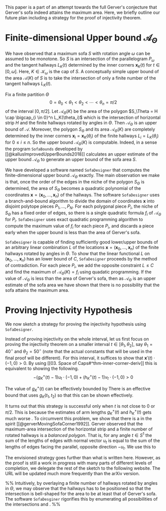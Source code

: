 This paper is a part of an attempt towards the full Gerver's conjecture that Gerver's sofa indeed attains the maximum area. Here, we briefly outline our future plan including a strategy for the proof of injectivity theorem.

# Finite-dimensional Upper bound $\mathcal{A}_{\Theta}$

We have observed that a maximum sofa $S$ with rotation angle $\omega$ can be assumed to be monotone. So $S$ is an intersection of the parallelogram $P_\omega$ and the tangent hallways $L_K(t)$ determined by the inner corners $\mathbf{x}_K(t)$ for $t \in [0, \omega]$. Here, $K \in \mathcal{K}_\omega$ is the cap of $S$. A conceptually simple upper bound of the area $\mathcal{A}(K)$ of $S$ is to take the intersection of only a finite number of the tangent hallways $L_K(t)$.

Fix a finite partition $\Theta$
$$0 = \theta_0 < \theta_1 < \theta_2 < \cdots < \theta_n = \pi/2$$
of the interval $[0, \pi/2]$. Let $\mathcal{A}_\Theta(K)$ be the area of the polygon $S_\Theta = H \cap \bigcap_{i \in 0}^n L_K(\theta_i)$ which is the intersection of horizontal strip $H$ and the finite hallways rotated by angles in $\Theta$. Then $\mathcal{A}_\Theta$ is an upper bound of $\mathcal{A}$. Moreover, the polygon $S_\Theta$ and its area $\mathcal{A}_\Theta(K)$ are completely determined by the inner corners $\mathbf{x}_i = \mathbf{x}_K(\theta_i)$ of the finite hallways $L_i = L_K(\theta_i)$ for $0 \leq i \leq n$. So the upper bound $\mathcal{A}_\Theta(K)$ is computable. Indeed, in a sense the program `SofaBounds` developed by [[@kallusImprovedUpperBounds2018]] calculates an upper estimate of the upper bound $\mathcal{A}_\Theta$ to generate an upper bound of the sofa area $S$.

We have developed a software named `SofaDesigner` that computes the finite-dimensional upper bound $\mathcal{A}_\Theta$ exactly. The main observation we make is that, once the order of the edges in the niche of the polygon $S_\Theta$ is determined, the area of $S_\Theta$ becomes a quadratic polynomial of the coordinates $\mathbf{x} = (\mathbf{x}_0, \dots, \mathbf{x}_n)$ of the hallways. The software `SofaDesigner` uses a branch-and-bound algorithm to divide the domain of coordinates $\mathbf{x}$ into disjoint polytope pieces $P_1, \dots, P_N$. For each polygonal piece $P_i$, the niche of $S_\Theta$ has a fixed order of edges, so there is a single quadratic formula $f_i$ of $\mathcal{A}_\Theta$ for $P_i$. `SofaDesigner` uses exact quadratic programming algorithm to compute the maximum value of $f_i$ for each piece $P_i$, and discards a piece early when the upper bound is less than the area of Gerver's sofa. 

`SofaDesigner` is capable of finding sufficiently good lower/upper bounds of an arbitrary linear combination $L$ of the locations $\mathbf{x} = (\mathbf{x}_0, \dots, \mathbf{x}_n)$ of the finite hallways rotated by angles in $\Theta$. To show that the linear functional $L$ on $(\mathbf{x}_0, \dots, \mathbf{x}_n)$ has an lower bound of $C$, `SofaDesigner` proceeds by the method of contradiction. For each piece $P_i$, we add the opposite constraint $L \leq C$ and find the maximum of $\mathcal{A}_\Theta(K) = f_i$ using quadatic programming. If the value of $\mathcal{A}_\Theta$ is less than the area of Gerver's sofa, then as $\mathcal{A}_\Theta$ is an upper estimate of the sofa area we have shown that there is no possibility that the sofa attains the maximum area.

# Proving Injectivity Hypothesis

We now sketch a strategy for proving the injectivity hypothesis using `SofaDesigner`. 

Instead of proving injectivity on the whole interval, let us first focus on proving the injectivity theorem on a smaller interval $t \in [\theta_1, \theta_2]$, say $\theta_1 = 40^\circ$ and $\theta_2 = 50^\circ$  (note that the actual constants that will be used in the final proof will be different). For this interval, it suffices to show that $\mathbf{x}'(t) \cdot (-1, 0) > 0$. By using [[03. Space of Caps#^thm-inner-corner-deriv]] this is equivalent to showing the following. 
$$
-(g_K^+(t) - 1) u_t \cdot (-1, 0) + (h_K^+(t) - 1) v_t \cdot (-1, 0) > 0
$$

The value of $g^+_K(t)$ can be effectively bounded by 
There is an effective bound that uses $g_K(t_1, t_2)$ so that this can be shown effectively. 

It turns out that this strategy is successful only when $t$ is not close to $0$ or $\pi/2$. This is because the estimates of arm lengths $g_K^+(t)$ and $h_K^+(t)$ gets much worse . To circumvent this problem, we show that there is a  in the spirit [[@gerverMovingSofaCorner1992]]. Gerver observed that the maximum-area intersection of the horizontal strip and a finite number of rotated hallways is a _balanced polygon_. That is, for any angle $t \in S^1$ the sum of the lengths of edges with normal vector $u_t$ is equal to the sum of the lengths of edges facing the parallel, opposite direction $-u_t$. We use this to 

The envisioned strategy goes further than what is written here. However, as the proof is still a work in progress with many parts of different levels of completion, we delegate the rest of the sketch to the following website. The URL will be updated much more frequently than the arXiv version.



%%
Intuitively, by overlaying a finite number of hallways rotated by angles in $\Theta$, we may observe that the hallways has to be positioned so that the intersection is bell-shaped for the area to be at least that of Gerver's sofa. The software `SofaDesginer` rigorifies this by enumerating all possibilities of the intersections and .
%%